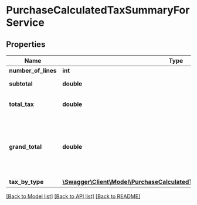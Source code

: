 # PurchaseCalculatedTaxSummaryForService

## Properties
Name | Type | Description | Notes
------------ | ------------- | ------------- | -------------
**number_of_lines** | **int** | Count of lines | [optional] 
**subtotal** | **double** | sum of all line tax attribute | [optional] 
**total_tax** | **double** | sum of all line lineAmount attribute | [optional] 
**grand_total** | **double** | sum of all line lineAmount attribute - sum of all line tax attribute - sum of all line lineTaxedDiscount attribute | [optional] 
**tax_by_type** | [**\Swagger\Client\Model\PurchaseCalculatedTaxSummaryForServiceTaxByType**](PurchaseCalculatedTaxSummaryForServiceTaxByType.md) |  | [optional] 

[[Back to Model list]](../README.md#documentation-for-models) [[Back to API list]](../README.md#documentation-for-api-endpoints) [[Back to README]](../README.md)


